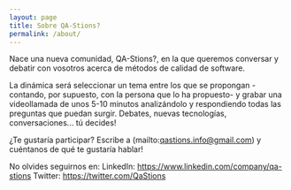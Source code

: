 ```yaml
---
layout: page
title: Sobre QA-Stions?
permalink: /about/
---
```


Nace una nueva comunidad, QA-Stions?, en la que queremos conversar y debatir con vosotros acerca de métodos de calidad de software.

La dinámica será seleccionar un tema entre los que se propongan -contando, por supuesto, con la persona que lo ha propuesto- y grabar una videollamada de unos 5-10 minutos analizándolo y respondiendo todas las preguntas que puedan surgir. Debates, nuevas tecnologías, conversaciones... tú decides!

¿Te gustaría participar? Escribe a (mailto:qastions.info@gmail.com) y cuéntanos de qué te gustaría hablar!

No olvides seguirnos en:
LinkedIn: https://www.linkedin.com/company/qa-stions
Twitter:  https://twitter.com/QaStions


